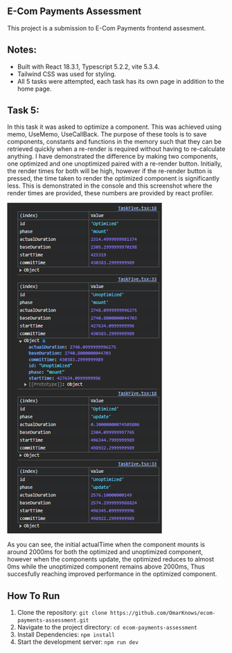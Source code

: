 ## E-Com Payments Assessment

This project is a submission to E-Com Payments frontend assesment.


## Notes:

- Built with React 18.3.1, Typescript 5.2.2, vite 5.3.4.
- Tailwind CSS was used for styling.
- All 5 tasks were attempted, each task has its own page in addition to the home page.


## Task 5:
In this task it was asked to optimize a component. This was achieved using memo, UseMemo, UseCallBack.
The purpose of these tools is to save components, constants and functions in the memory such that they can be retrieved quickly when a re-render is required without having to re-calculate anything.
I have demonstrated the difference by making two components, one optimized and one unoptimized paired with a re-render button.
Initially, the render times for both will be high, however if the re-render button is pressed, the time taken to render the optimized component is significantly less.
This is demonstrated in the console and this screenshot where the render times are provided, these numbers are provided by react profiler.

![Screenshot Description](https://github.com/OmarKnows/ecom-payments-assessment/blob/main/screenshot.png?raw=true)

As you can see, the initial actualTime when the component mounts is around 2000ms for both the optimized and unoptimized component, however when the components update, the optimized reduces to almost 0ms while the unoptimized component remains above 2000ms, Thus succesfully reaching improved performance in the optimized component.

## How To Run

1. Clone the repository:
   ```git clone https://github.com/OmarKnows/ecom-payments-assessment.git```
2. Navigate to the project directory:
  ```cd ecom-payments-assessment```
3. Install Dependencies:
   ```npm install```
4. Start the development server:
   ```npm run dev```

